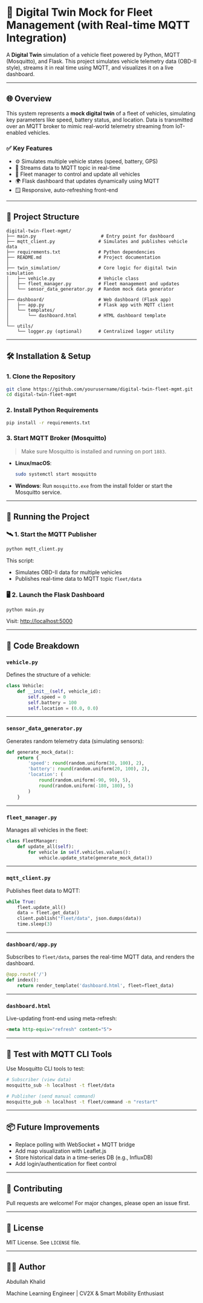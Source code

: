 
# 🚚 Digital Twin Mock for Fleet Management (with Real-time MQTT Integration)

A **Digital Twin** simulation of a vehicle fleet powered by Python, MQTT (Mosquitto), and Flask. This project simulates vehicle telemetry data (OBD-II style), streams it in real time using MQTT, and visualizes it on a live dashboard.

---

## 🌐 Overview

This system represents a **mock digital twin** of a fleet of vehicles, simulating key parameters like speed, battery status, and location. Data is transmitted over an MQTT broker to mimic real-world telemetry streaming from IoT-enabled vehicles.

### ✅ Key Features

- ⚙️ Simulates multiple vehicle states (speed, battery, GPS)
- 📡 Streams data to MQTT topic in real-time
- 🧠 Fleet manager to control and update all vehicles
- 🌍 Flask dashboard that updates dynamically using MQTT
- 🪟 Responsive, auto-refreshing front-end

---

## 📁 Project Structure

```
digital-twin-fleet-mgmt/
├── main.py                        # Entry point for dashboard
├── mqtt_client.py                # Simulates and publishes vehicle data
├── requirements.txt              # Python dependencies
├── README.md                     # Project documentation
│
├── twin_simulation/              # Core logic for digital twin simulation
│   ├── vehicle.py                # Vehicle class
│   ├── fleet_manager.py          # Fleet management and updates
│   └── sensor_data_generator.py  # Random mock data generator
│
├── dashboard/                    # Web dashboard (Flask app)
│   ├── app.py                    # Flask app with MQTT client
│   └── templates/
│       └── dashboard.html        # HTML dashboard template
│
└── utils/
    └── logger.py (optional)      # Centralized logger utility
```

---

## 🛠️ Installation & Setup

### 1. Clone the Repository

```bash
git clone https://github.com/yourusername/digital-twin-fleet-mgmt.git
cd digital-twin-fleet-mgmt
```

### 2. Install Python Requirements

```bash
pip install -r requirements.txt
```

### 3. Start MQTT Broker (Mosquitto)

> Make sure Mosquitto is installed and running on port `1883`.

- **Linux/macOS**:
  ```bash
  sudo systemctl start mosquitto
  ```
- **Windows**:
  Run `mosquitto.exe` from the install folder or start the Mosquitto service.

---

## 🚀 Running the Project

### 🛰️ 1. Start the MQTT Publisher

```bash
python mqtt_client.py
```

This script:
- Simulates OBD-II data for multiple vehicles
- Publishes real-time data to MQTT topic `fleet/data`

### 🖥️ 2. Launch the Flask Dashboard

```bash
python main.py
```

Visit: [http://localhost:5000](http://localhost:5000)

---

## 🧠 Code Breakdown

### `vehicle.py`

Defines the structure of a vehicle:

```python
class Vehicle:
    def __init__(self, vehicle_id):
        self.speed = 0
        self.battery = 100
        self.location = (0.0, 0.0)
```

---

### `sensor_data_generator.py`

Generates random telemetry data (simulating sensors):

```python
def generate_mock_data():
    return {
        'speed': round(random.uniform(30, 100), 2),
        'battery': round(random.uniform(20, 100), 2),
        'location': (
            round(random.uniform(-90, 90), 5),
            round(random.uniform(-180, 180), 5)
        )
    }
```

---

### `fleet_manager.py`

Manages all vehicles in the fleet:

```python
class FleetManager:
    def update_all(self):
        for vehicle in self.vehicles.values():
            vehicle.update_state(generate_mock_data())
```

---

### `mqtt_client.py`

Publishes fleet data to MQTT:

```python
while True:
    fleet.update_all()
    data = fleet.get_data()
    client.publish("fleet/data", json.dumps(data))
    time.sleep(3)
```

---

### `dashboard/app.py`

Subscribes to `fleet/data`, parses the real-time MQTT data, and renders the dashboard.

```python
@app.route('/')
def index():
    return render_template('dashboard.html', fleet=fleet_data)
```

---

### `dashboard.html`

Live-updating front-end using meta-refresh:

```html
<meta http-equiv="refresh" content="5">
```

---

## 🧪 Test with MQTT CLI Tools

Use Mosquitto CLI tools to test:

```bash
# Subscriber (view data)
mosquitto_sub -h localhost -t fleet/data

# Publisher (send manual command)
mosquitto_pub -h localhost -t fleet/command -m "restart"
```

---

## 📦 Future Improvements

- Replace polling with WebSocket + MQTT bridge
- Add map visualization with Leaflet.js
- Store historical data in a time-series DB (e.g., InfluxDB)
- Add login/authentication for fleet control

---

## 🤝 Contributing

Pull requests are welcome! For major changes, please open an issue first.

---

## 📜 License

MIT License. See `LICENSE` file.

---

## 🧑‍💻 Author

Abdullah Khalid

Machine Learning Engineer | CV2X & Smart Mobility Enthusiast
